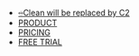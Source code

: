 * [~~◌~~Clean will be replaced by C2](https://www.appscripting.com)
* [PRODUCT](/)
* [PRICING](/)
* [FREE TRIAL](/)

